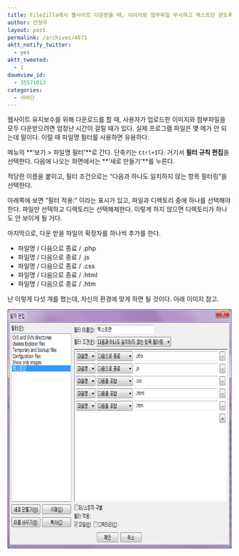 ```yaml
---
title: FileZilla에서 웹사이트 다운받을 때, 이미지랑 첨부파일 무시하고 텍스트만 받도록 하기
author: 안형우
layout: post
permalink: /archives/4873
aktt_notify_twitter:
  - yes
aktt_tweeted:
  - 1
daumview_id:
  - 35571013
categories:
  - 서버단
---
```

웹사이트 유지보수를 위해 다운로드를 할 때, 사용자가 업로드한 이미지와 첨부파일을 모두 다운받으려면 엄청난 시간이 걸릴 때가 있다. 실제 프로그램 파일은 몇 메가 안 되는데 말이다. 이럴 때 파일명 필터를 사용하면 유용하다.

메뉴의 **&#8216;보기 > 파일명 필터&#8217;**로 간다. 단축키는 `Ctrl+I`다. 거기서 **필터 규칙 편집**을 선택한다. 다음에 나오는 화면에서는 **&#8216;새로 만들기&#8217;**를 누른다.

적당한 이름을 붙이고, 필터 조건으로는 &#8220;다음과 하나도 일치하지 않는 항목 필터링&#8221;을 선택한다.

아래쪽에 보면 &#8220;필터 적용:&#8221; 이라는 표시가 있고, 파일과 디렉토리 중에 하나를 선택해야 한다. 파일만 선택하고 디렉토리는 선택해제한다. 이렇게 하지 않으면 디렉토리가 하나도 안 보이게 될 거다.

마지막으로, 다운 받을 파일의 확장자를 하나씩 추가를 한다.

*   파일명 / 다음으로 종료 / .php
*   파일명 / 다음으로 종료 / .js
*   파일명 / 다음으로 종료 / .css
*   파일명 / 다음으로 종료 / .html
*   파일명 / 다음으로 종료 / .htm

난 이렇게 다섯 개를 했는데, 자신의 환경에 맞게 하면 될 것이다. 아래 이미지 참고.

<img class="aligncenter" src="/uploads/legacy/filezilla-filename-filter.png" alt="" width="766" height="538" />